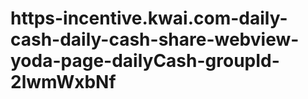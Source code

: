 # https-incentive.kwai.com-daily-cash-daily-cash-share-webview-yoda-page-dailyCash-groupId-2lwmWxbNf